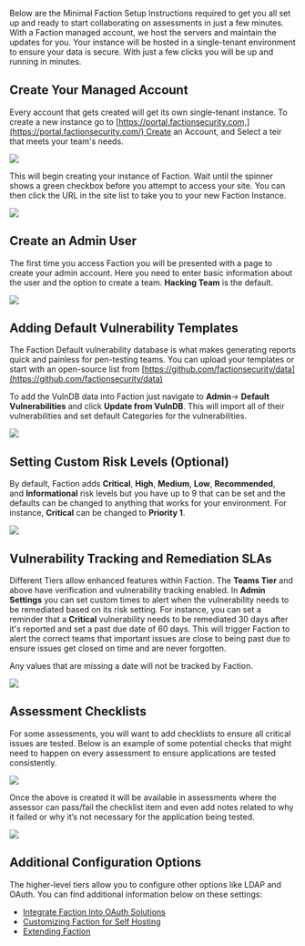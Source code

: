 Below are the Minimal Faction Setup Instructions required to get you all set up and ready to start collaborating on assessments in just a few minutes. With a Faction managed account, we host the servers and maintain the updates for you. Your instance will be hosted in a single-tenant environment to ensure your data is secure. With just a few clicks you will be up and running in minutes. 

## Create Your Managed Account
Every account that gets created will get its own single-tenant instance. To create a new instance go to [https://portal.factionsecurity.com,](https://portal.factionsecurity.com/) Create an Account, and Select a teir that meets your team's needs.

![](/files/Pasted%20image%2020231218081102.png)

This will begin creating your instance of Faction. Wait until the spinner shows a green checkbox before you attempt to access your site. You can then click the URL in the site list to take you to your new Faction Instance.

![](/files/Pasted%20image%2020231218081226.png)

## Create an Admin User
The first time you access Faction you will be presented with a page to create your admin account. Here you need to enter basic information about the user and the option to create a team. **Hacking Team** is the default.

![](/files/Pasted%20image%2020231218081318.png)

## Adding Default Vulnerability Templates

The Faction Default vulnerability database is what makes generating reports quick and painless for pen-testing teams. You can upload your templates or start with an open-source list from [https://github.com/factionsecurity/data](https://github.com/factionsecurity/data)

To add the VulnDB data into Faction just navigate to **Admin**-> **Default Vulnerabilities** and click **Update from VulnDB**. This will import all of their vulnerabilities and set default Categories for the vulnerabilities.

![](files/Pasted%20image%2020231218081440.png)

## Setting Custom Risk Levels (Optional)

By default, Faction adds **Critical**, **High**, **Medium**, **Low**, **Recommended**, and **Informational** risk levels but you have up to 9 that can be set and the defaults can be changed to anything that works for your environment. For instance, **Critical** can be changed to **Priority 1**.

![](files/Pasted%20image%2020231218081517.png)

## Vulnerability Tracking and Remediation SLAs
Different Tiers allow enhanced features within Faction. The **Teams Tier** and above have verification and vulnerability tracking enabled. In **Admin Settings** you can set custom times to alert when the vulnerability needs to be remediated based on its risk setting. For instance, you can set a reminder that a **Critical** vulnerability needs to be remediated 30 days after it's reported and set a past due date of 60 days. This will trigger Faction to alert the correct teams that important issues are close to being past due to ensure issues get closed on time and are never forgotten.

Any values that are missing a date will not be tracked by Faction.

![](files/Pasted%20image%2020231218081607.png)

##  Assessment Checklists

For some assessments, you will want to add checklists to ensure all critical issues are tested. Below is an example of some potential checks that might need to happen on every assessment to ensure applications are tested consistently.

![](files/Pasted%20image%2020231218081706.png)

Once the above is created it will be available in assessments where the assessor can pass/fail the checklist item and even add notes related to why it failed or why it’s not necessary for the application being tested.

![](files/Pasted%20image%2020231218081745.png)

## Additional Configuration Options

The higher-level tiers allow you to configure other options like LDAP and OAuth. You can find additional information below on these settings:

- [Integrate Faction Into OAuth Solutions](/Integrate%20Faction%20into%20OAuth%20Solutions/)
- [Customizing Faction for Self Hosting](/Self-Hosted%20FACTION%20Setup/)
- [Extending Faction](/Extending%20FACTION/)